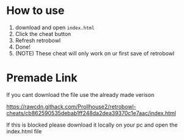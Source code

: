 # How to use
1) download and open ``index.html``
2) Click the cheat button
3) Refresh retrobowl
4) Done!
5) (NOTE) These cheat will only work on ur first save of retrobowl

# Premade Link
If you cant download the file use the already made verison

https://rawcdn.githack.com/Prollhouse2/retrobowl-cheats/cb862590535debab1ff248da2dea39370c1e7aac/index.html

If this is blocked please download it locally on your pc and open the index.html file
